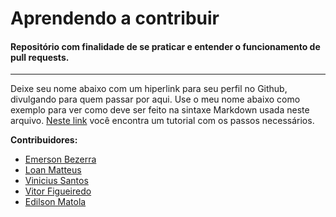 # Aprendendo a contribuir
#### Repositório com finalidade de se praticar e entender o funcionamento de pull requests.

------



Deixe seu nome abaixo com um hiperlink para seu perfil no Github, divulgando para quem passar por aqui. Use o meu nome abaixo como exemplo para ver como deve ser feito na sintaxe Markdown usada neste arquivo. [Neste link](https://www.digitalocean.com/community/tutorials/como-criar-um-pull-request-no-github-pt) você encontra um tutorial com os passos necessários.



**Contribuidores:**

- [Emerson Bezerra](https://github.com/emersondevelops/)
- [Loan Matteus](https://github.com/loanmatteusz/)
- [Vinicius Santos](https://github.com/Biniti/)
- [Vitor Figueiredo](https://github.com/vitorfigueiredopb/)
- [Edilson Matola](https://github.com/edilsonmatola)